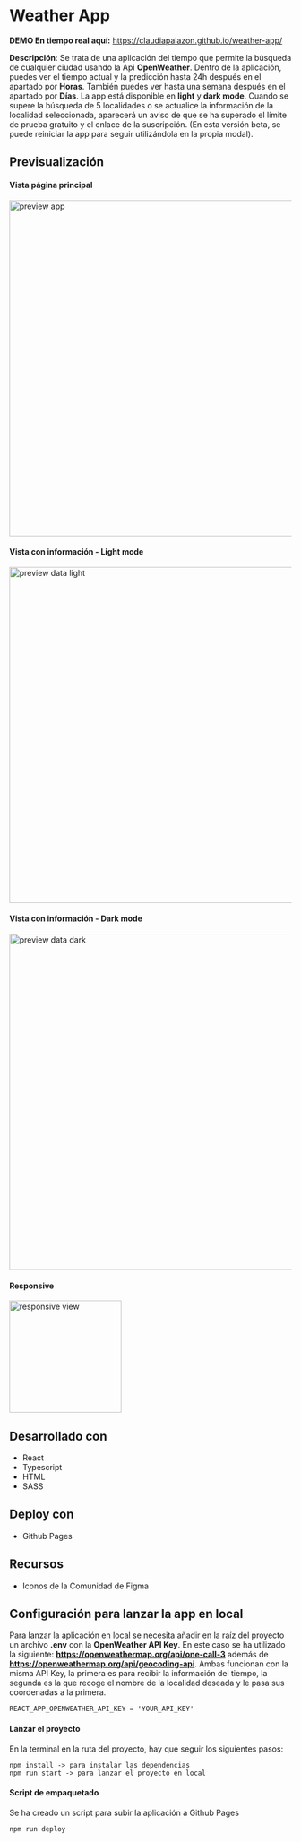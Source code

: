 # Weather App

**DEMO En tiempo real aquí:** https://claudiapalazon.github.io/weather-app/

**Descripción**: Se trata de una aplicación del tiempo que permite la búsqueda de cualquier ciudad usando la Api **OpenWeather**. Dentro de la aplicación, puedes ver el tiempo actual y la predicción hasta 24h después en el apartado por **Horas**. También puedes ver hasta una semana después en el apartado por **Días**. La app está disponible en **light** y **dark mode**. Cuando se supere la búsqueda de 5 localidades o se actualice la información de la localidad seleccionada, aparecerá un aviso de que se ha superado el límite de prueba gratuito y el enlace de la suscripción. (En esta versión beta, se puede reiniciar la app para seguir utilizándola en la propia modal).

## Previsualización

#### Vista página principal
<img width="600" alt="preview app" src="https://github.com/claudiapalazon/weather-app/assets/64781684/729c06fe-93f2-42a4-8e49-4e168c10c9c7">

#### Vista con información - Light mode

<img width="600" alt="preview data light" src="https://github.com/claudiapalazon/weather-app/assets/64781684/7ba4bd6c-7596-4673-9dbd-a194d6b3fd6b">


#### Vista con información - Dark mode

<img width="600" alt="preview data dark" src="https://github.com/claudiapalazon/weather-app/assets/64781684/695aaf9d-11e2-440e-a41d-f6dcbb781308">

#### Responsive

<img width="200" alt="responsive view" src="https://github.com/claudiapalazon/weather-app/assets/64781684/d19ba85b-6d41-41f4-ae8f-a3fcbee98789">

## Desarrollado con
- React
- Typescript
- HTML
- SASS

## Deploy con
- Github Pages

## Recursos
- Iconos de la Comunidad de Figma

## Configuración para lanzar la app en local

Para lanzar la aplicación en local se necesita añadir en la raíz del proyecto un archivo **.env** con la **OpenWeather API Key**. En este caso se ha utilizado la siguiente:
**https://openweathermap.org/api/one-call-3** además de **https://openweathermap.org/api/geocoding-api**. Ambas funcionan con la misma API Key, la primera es para recibir la información del tiempo, la segunda es la que recoge el nombre de la localidad deseada y le pasa sus coordenadas a la primera.

```
REACT_APP_OPENWEATHER_API_KEY = 'YOUR_API_KEY'
```
#### Lanzar el proyecto

En la terminal en la ruta del proyecto, hay que seguir los siguientes pasos:

```
npm install -> para instalar las dependencias
npm run start -> para lanzar el proyecto en local
```

#### Script de empaquetado

Se ha creado un script para subir la aplicación a Github Pages

```
npm run deploy
```


